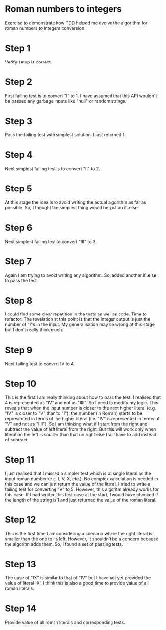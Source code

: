 # Roman numbers to integers
Exercise to demonstrate how TDD helped me evolve the algorithm for roman numbers to integers conversion.

# Step 1
Verify setup is correct.

# Step 2
First failing test is to convert "I" to 1. I have assumed that this API wouldn't be passed any garbage inputs like "null" or random strings.

# Step 3
Pass the failing test with simplest solution. I just returned 1.

# Step 4
Next simplest failing test is to convert "II" to 2.

# Step 5
At this stage the idea is to avoid writing the actual algorithm as far as possible. So, I thought the simplest thing would be just an if..else.

# Step 6
Next simplest failing test to convert "III" to 3.

# Step 7
Again I am trying to avoid writing any algorithm. So, added another if..else to pass the test.

# Step 8
I could find some clear repetition in the tests as well as code. Time to refactor! The revelation at this point is that the integer output is just the number of "I"s in the input. My generalisation may be wrong at this stage but I don't really think much.

# Step 9
Next failing test to convert IV to 4.

# Step 10
This is the first I am really thinking about how to pass the test. I realised that 4 is represented as "IV" and not as "IIII". So I need to modify my logic. This reveals that when the input number is closer to the next higher literal (e.g. "IV" is closer to "V" than to "I"), the number (in Roman) starts to be represented in terms of the higher literal (i.e. "IV" is represented in terms of "V" and not as "IIII"). So I am thinking what if I start from the right and subtract the value of left literal from the right. But this will work only when literal on the left is smaller than that on right else I will have to add instead of subtract.

# Step 11
I just realised that I missed a simpler test which is of single literal as the input roman number (e.g. I, V, X, etc.). No complex calculation is needed in this case and we can just return the value of the literal. I tried to write a failing test for converting "V" to 5. However, this algoritm already works for this case. If I had written this test case at the start, I would have checked if the length of the string is 1 and just returned the value of the roman literal.

# Step 12
This is the first time I am considering a scenario where the right literal is smaller than the one to its left. However, it shouldn't be a concern because the algoritm adds them. So, I found a set of passing tests.

# Step 13
The case of "IX" is similar to that of "IV" but I have not yet provided the value of literal 'X'. I think this is also a good time to provide value of all roman literals.

# Step 14
Provide value of all roman literals and corresponding tests.